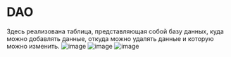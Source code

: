 # DAO
Здесь реализована таблица, представляющая собой базу данных, куда можно добавлять данные, откуда можно удалять данные и которую можно изменить.
![image](https://github.com/AnastasiyaShiro/DAOwithDB/assets/106055098/bc7444ca-4fb7-4aed-b239-4d890df4ec13)
![image](https://github.com/AnastasiyaShiro/DAOwithDB/assets/106055098/e05a078d-d9eb-4c79-b73a-45d9a00be9cc)
![image](https://github.com/AnastasiyaShiro/DAOwithDB/assets/106055098/6025de4e-e366-44b2-847a-6fa6be3cf112)

